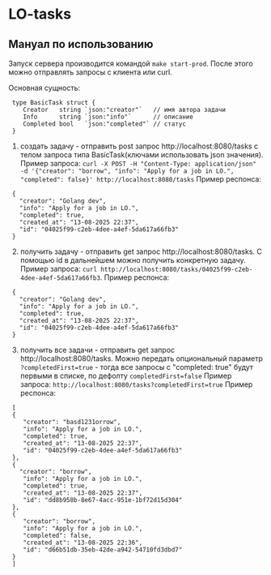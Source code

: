 # LO-tasks

## Мануал по использованию

Запуск сервера производится командой `make start-prod`. После этого можно отправлять запросы с клиента или curl.

Основная сущность:
```
 type BasicTask struct {
	Creator   string `json:"creator"`   // имя автора задачи
	Info      string `json:"info"`      // описание
	Completed bool   `json:"completed"` // статус
 }
```


1) создать задачу - отправить post запрос http://localhost:8080/tasks с телом запроса типа BasicTask(ключами использовать json значения). 
Пример запроса: `curl -X POST -H "Content-Type: application/json" -d '{"creator": "borrow", "info": "Apply for a job in LO.", "completed": false}' http://localhost:8080/tasks`
Пример респонса:
```
 {
   "creator": "Golang dev",
   "info": "Apply for a job in LO.",
   "completed": true,
   "created_at": "13-08-2025 22:37",
   "id": "04025f99-c2eb-4dee-a4ef-5da617a66fb3"
 }
```

2) получить задачу -  отправить get запрос http://localhost:8080/tasks. С помощью id в дальнейшем можно получить конкретную задачу. 
Пример запроса: `curl http://localhost:8080/tasks/04025f99-c2eb-4dee-a4ef-5da617a66fb3`.
Пример респонса: 
```
 {
   "creator": "Golang dev",
   "info": "Apply for a job in LO.",
   "completed": true,
   "created_at": "13-08-2025 22:37",
   "id": "04025f99-c2eb-4dee-a4ef-5da617a66fb3"
 }
```

3) получить все задачи - отправить get запрос http://localhost:8080/tasks. Можно передать опциональный параметр `?completedFirst=true` - тогда все запросы с "completed: true" будут первыми в списке, по дефолту `completedFirst=false`
Пример запроса: `http://localhost:8080/tasks?completedFirst=true`
Пример респонса: 
```
 [
 {
    "creator": "basd1231orrow",
    "info": "Apply for a job in LO.",
    "completed": true,
    "created_at": "13-08-2025 22:37",
    "id": "04025f99-c2eb-4dee-a4ef-5da617a66fb3"
 },
 {
   "creator": "borrow",
    "info": "Apply for a job in LO.",
    "completed": true,
    "created_at": "13-08-2025 22:37",
    "id": "dd8b958b-8e67-4acc-951e-1bf72d15d304"
 },
 {
    "creator": "borrow",
    "info": "Apply for a job in LO.",
    "completed": false,
    "created_at": "13-08-2025 22:36",
    "id": "d66b51db-35eb-42de-a942-54710fd3dbd7"
 }
 ]
 ```